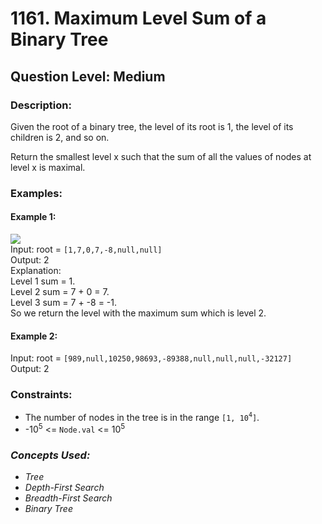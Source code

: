 # 1161. Maximum Level Sum of a Binary Tree
## Question Level: Medium
### Description:
Given the root of a binary tree, the level of its root is 1, the level of its children is 2, and so on.

Return the smallest level x such that the sum of all the values of nodes at level x is maximal.

### Examples:
#### Example 1:

<img src="https://assets.leetcode.com/uploads/2019/05/03/capture.JPG"><br>
Input: root = `[1,7,0,7,-8,null,null]`  
Output: 2  
Explanation:   
Level 1 sum = 1.  
Level 2 sum = 7 + 0 = 7.  
Level 3 sum = 7 + -8 = -1.  
So we return the level with the maximum sum which is level 2.  
#### Example 2:

Input: root = `[989,null,10250,98693,-89388,null,null,null,-32127]`  
Output: 2  

### Constraints:

- The number of nodes in the tree is in the range `[1, 10`<sup>`4`</sup>`]`.
- -10<sup>5</sup> <= `Node.val` <= 10<sup>5</sup>

### <i>Concepts Used:
- Tree
- Depth-First Search
- Breadth-First Search
- Binary Tree</i>